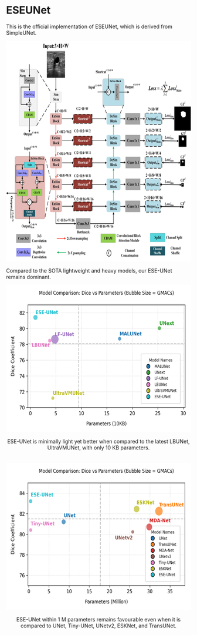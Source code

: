# ESEUNet
This is the official implementation of ESEUNet, which is derived from SimpleUNet.
<p align="center">
  <img src="Architecturev2.png" alt="ESE-UNet, derived from SimpleUNet" width="800" height="600" >
</p>  
Compared to the SOTA lightweight and heavy models, our ESE-UNet remains dominant.
<p align="center">
  <div align="center" style="display: flex; justify-content: center; gap: 20px; flex-wrap: wrap;">
    <div>
      <img src="ESEUNet_vs_light_sota.png" alt="ESE-UNet vs Lightweight SOTAs" width="600" height="400">
      <p> ESE-UNet is minimally light yet better when compared to the latest LBUNet, UltraVMUNet, with only 10 KB parameters. 
    </div>
    <div>
      <img src="ESEUNet_vs_heavy_sota.png" alt="ESE-UNet vs Heavyweight SOTAs" width="600" height="400">
      <p>ESE-UNet within 1 M parameters remains favourable even when it is compared to UNet, Tiny-UNet, UNetv2, ESKNet, and TransUNet.
    </div>
  </div>
</p>

